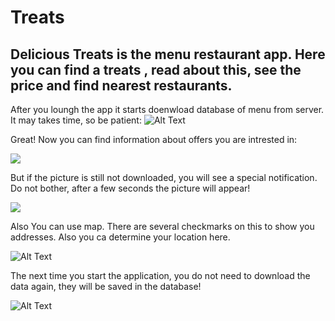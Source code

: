 # Treats
## Delicious Treats is the menu restaurant app. Here you can find a treats , read about this, see the price and find nearest restaurants.


After you loungh the app it starts doenwload database of menu from server. It may takes time, so be patient:
![Alt Text](https://thumbs.gfycat.com/FearfulCourageousAmazonparrot-size_restricted.gif)

Great! Now you can find information about offers you are intrested in:

![ ](https://thumbs.gfycat.com/AmbitiousShockedHeifer-size_restricted.gif)

But if the picture is still not downloaded, you will see a special notification. Do not bother, after a few seconds the picture will appear!

![ ](https://thumbs.gfycat.com/ForkedUnderstatedArchaeocete-size_restricted.gif)

Also You can use map. There are several checkmarks on this to show you addresses. Also you ca determine your location here.

![Alt Text](https://thumbs.gfycat.com/ScentedMinorDipper-size_restricted.gif)

The next time you start the application, you do not need to download the data again, they will be saved in the database!

![Alt Text](https://thumbs.gfycat.com/GoldenSlushyAbyssiniancat-size_restricted.gif)
